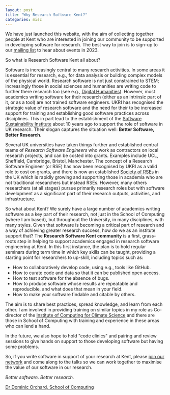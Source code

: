 ```yaml
---
layout: post
title: "Why Research Software Kent?"
categories: misc
---
```


We have just launched this website, with the aim of collecting together people at Kent who are interested in joining our community to be supported in developing software for research. The best way to join is to sign-up to our
[mailing list](https://lists.kent.ac.uk/sympa/info/research-software-kent) to hear
about events in 2023.

So what is Research Software Kent all about?

Software is increasingly central to many research activities. In some areas it is essential for research, e.g., for data analysis or building complex models of the physical world. Research software is not just constrained to STEM; increasingly those in social sciences and humanities are writing code to further there research too (see e.g., [Digital Humanities](https://www.thebritishacademy.ac.uk/blog/what-are-digital-humanities/)). However, most academics writing software for their research (either as an intrinsic part of it, or as a tool) are not trained software engineers. UKRI has recognised the strategic value of research software and the need for their to be increased support for training and establishing good software practices across disciplines. This in part lead to the establishment of the [Software Sustainability Institute](https://software.ac.uk/) about 10 years ago to support the role of software in UK research. Their slogan captures the situation well: __Better Software, Better Research__.

Several UK universities have taken things further and established central teams of _Research Software Engineers_ who work as contractors on local research projects, and can be costed into grants. Examples include UCL, Sheffield, Cambridge, Bristol, Manchester. The concept of a Research Software Engineer (or RSE) has now been recognised by UKRI as a valid role to cost on grants, and there is now an established [Society of RSEs](https://society-rse.org) in the UK which is rapidly growing and supporting those in academia who are not traditional researchers but instead RSEs. However, many others researchers (at all stages) pursue
primarily research roles but with software development as a significant part of their research
outputs, activities, and infrastructure.

So what about Kent? We surely have a large number of academics writing software as a key part of their research, not just in the School of Computing (where I am based), but throughout the University, in many disciplines, with many styles. Given that software is becoming a critical part of research and a way of achieving greater research success, how do we as an institute support that? The __Research Software Kent community__ is a first, grass-roots step in helping to support academics engaged in research software engineering at Kent. In this first instance, the plan is to hold regular seminars during term time in which key skills can be taught, providing a starting point for researchers to up-skill,
including topics such as: 

  - How to collaboratively develop code, using e.g., tools like GitHub.
  - How to curate code and data so that it can be published open access.
  - How to test software for the absence of bugs.
  - How to produce software whose results are repeatable and reproducible, and what does that mean in your field.
  - How to make your software findable and citable by others.
  
The aim is to share best practices, spread knowledge, and learn from each other.
I am involved in providing training on similar topics in my role as Co-director of
the [Institute of Computing for Climate Science](https://cambridge-iccs.github.io/)
and there are those in School of Computing with training and experience in these areas who can lend a hand.

In the future, we also hope to hold "code clinics" and pairing and review sessions to give
hands on support to those developing software but having some problems.

So, if you write software in support of your research at Kent, please [join our network](https://lists.kent.ac.uk/sympa/info/research-software-kent)
and come along to the talks so we can work together to maximise the value of our
software in our research.

_Better software. Better research._

[Dr Dominic Orchard, School of Computing](https://www.kent.ac.uk/computing/people/3074/orchard-dominic)